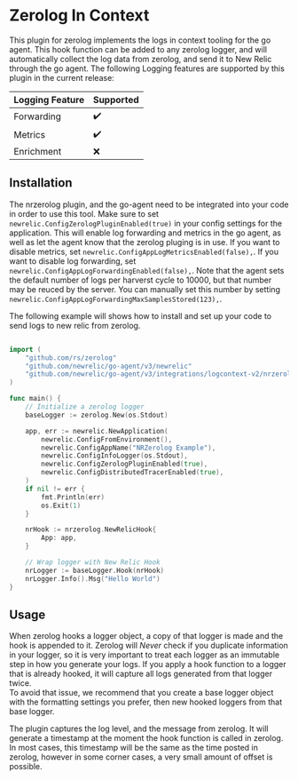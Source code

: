 # Zerolog In Context

This plugin for zerolog implements the logs in context tooling for the go agent. This hook
function can be added to any zerolog logger, and will automatically collect the log data
from zerolog, and send it to New Relic through the go agent. The following Logging features
are supported by this plugin in the current release:

| Logging Feature | Supported |
| ------- | --------- |
| Forwarding | :heavy_check_mark: |
| Metrics | :heavy_check_mark: |
| Enrichment | :x: |

## Installation

The nrzerolog plugin, and the go-agent need to be integrated into your code
in order to use this tool. Make sure to set `newrelic.ConfigZerologPluginEnabled(true)`
in your config settings for the application. This will enable log forwarding and metrics
in the go agent, as well as let the agent know that the zerolog pluging is in use.
If you want to disable metrics, set `newrelic.ConfigAppLogMetricsEnabled(false),`.
If you want to disable log forwarding, set `newrelic.ConfigAppLogForwardingEnabled(false),`.
Note that the agent sets the default number of logs per harverst cycle to 10000, but that
number may be reuced by the server. You can manually set this number by setting
`newrelic.ConfigAppLogForwardingMaxSamplesStored(123),`.

The following example will shows how to install and set up your code to send logs to new relic from zerolog.

```go

import (
    "github.com/rs/zerolog"
    "github.com/newrelic/go-agent/v3/newrelic"
    "github.com/newrelic/go-agent/v3/integrations/logcontext-v2/nrzerolog"
)

func main() {
    // Initialize a zerolog logger
	baseLogger := zerolog.New(os.Stdout)

	app, err := newrelic.NewApplication(
		newrelic.ConfigFromEnvironment(),
		newrelic.ConfigAppName("NRZerolog Example"),
		newrelic.ConfigInfoLogger(os.Stdout),
		newrelic.ConfigZerologPluginEnabled(true),
		newrelic.ConfigDistributedTracerEnabled(true),
	)
	if nil != err {
		fmt.Println(err)
		os.Exit(1)
	}

	nrHook := nrzerolog.NewRelicHook{
		App: app,
	}

	// Wrap logger with New Relic Hook
	nrLogger := baseLogger.Hook(nrHook)
	nrLogger.Info().Msg("Hello World")
}
```

## Usage

When zerolog hooks a logger object, a copy of that logger is made and the 
hook is appended to it. Zerolog will *Never* check if you duplicate information
in your logger, so it is very important to treat each logger as an immutable step
in how you generate your logs. If you apply a hook function to a logger that is
already hooked, it will capture all logs generated from that logger twice.  
To avoid that issue, we recommend that you create a base logger object with the 
formatting settings you prefer, then new hooked loggers from that base logger.

The plugin captures the log level, and the message from zerolog. It will generate a
timestamp at the moment the hook function is called in zerolog. In most cases, this
timestamp will be the same as the time posted in zerolog, however in some corner
cases, a very small amount of offset is possible.


